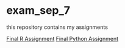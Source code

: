 # exam_sep_7
this repository contains my assignments

[Final R Assignment](https://github.com/thomasheijligers/exam_sep_7/blob/master/exam_1_student.ipynb)
[Final Python Assignment](https://github.com/thomasheijligers/exam_sep_7/blob/master/exam_Sep_7_2018.ipynb)
